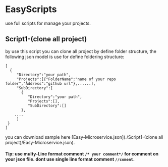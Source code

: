 # EasyScripts
use full scripts for manage your projects.
## Script1-(clone all project)
by use this script you can clone all project by define folder structure, the following json model is use for define foldering structure:
```
[
  {
     "Directory":"your path",
     "Projects":[{"FolderName":"name of your repo folder","Address":"github url"},......],
     "SubDirectory":[ 
       {
          "Directory":"your path",
          "Projects":[],
          "SubDirectory":[]
       },
    ....
     ]
 }
]

```
you can download sample here [Easy-Microservice.json](./Script1-(clone all project)/Easy-Microservice.json).
#### Tip: use multy-Line format comment `/* your comment*/`  for comment on your json file. dont use single line format comment `//coment`.
